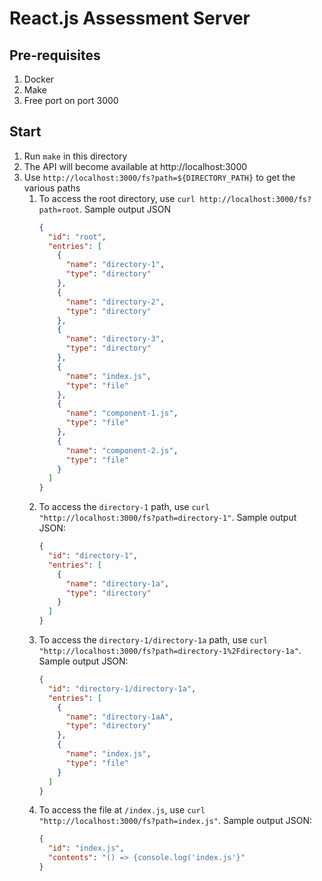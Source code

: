 # React.js Assessment Server

## Pre-requisites

1. Docker
2. Make
3. Free port on port 3000

## Start

1. Run `make` in this directory
2. The API will become available at http://localhost:3000
3. Use `http://localhost:3000/fs?path=${DIRECTORY_PATH}` to get the various paths
   1. To access the root directory, use `curl http://localhost:3000/fs?path=root`. Sample output JSON
      ```json
      {
        "id": "root",
        "entries": [
          {
            "name": "directory-1",
            "type": "directory"
          },
          {
            "name": "directory-2",
            "type": "directory"
          },
          {
            "name": "directory-3",
            "type": "directory"
          },
          {
            "name": "index.js",
            "type": "file"
          },
          {
            "name": "component-1.js",
            "type": "file"
          },
          {
            "name": "component-2.js",
            "type": "file"
          }
        ]
      }
      ```
   2. To access the `directory-1` path, use `curl "http://localhost:3000/fs?path=directory-1"`. Sample output JSON:
      ```json
      {
        "id": "directory-1",
        "entries": [
          {
            "name": "directory-1a",
            "type": "directory"
          }
        ]
      }
      ```
   3. To access the `directory-1/directory-1a` path, use `curl "http://localhost:3000/fs?path=directory-1%2Fdirectory-1a"`. Sample output JSON:
      ```json
      {
        "id": "directory-1/directory-1a",
        "entries": [
          {
            "name": "directory-1aA",
            "type": "directory"
          },
          {
            "name": "index.js",
            "type": "file"
          }
        ]
      }
      ```
   4. To access the file at `/index.js`, use `curl "http://localhost:3000/fs?path=index.js"`. Sample output JSON:
      ```json
      {
        "id": "index.js",
        "contents": "() => {console.log('index.js'}"
      }
      ```
